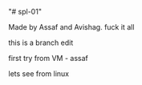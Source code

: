 "# spl-01" 

Made by Assaf and Avishag.
fuck it all

this is a branch edit

first try from VM - assaf

lets see from linux